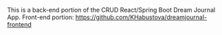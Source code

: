 This is a back-end portion of the CRUD React/Spring Boot Dream Journal App. 
Front-end portion: https://github.com/KHabustova/dreamjournal-frontend
